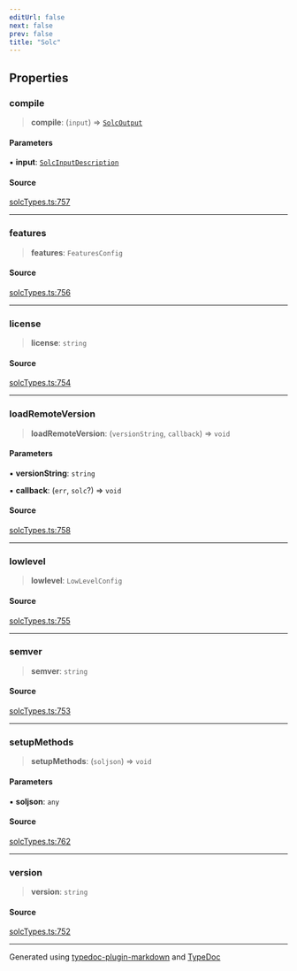 ```yaml
---
editUrl: false
next: false
prev: false
title: "Solc"
---
```


## Properties

### compile

> **compile**: (`input`) => [`SolcOutput`](/generated/tevm/solc/type-aliases/solcoutput/)

#### Parameters

▪ **input**: [`SolcInputDescription`](/generated/tevm/solc/type-aliases/solcinputdescription/)

#### Source

[solcTypes.ts:757](https://github.com/evmts/tevm-monorepo/blob/main/bundler/solc/src/solcTypes.ts#L757)

***

### features

> **features**: `FeaturesConfig`

#### Source

[solcTypes.ts:756](https://github.com/evmts/tevm-monorepo/blob/main/bundler/solc/src/solcTypes.ts#L756)

***

### license

> **license**: `string`

#### Source

[solcTypes.ts:754](https://github.com/evmts/tevm-monorepo/blob/main/bundler/solc/src/solcTypes.ts#L754)

***

### loadRemoteVersion

> **loadRemoteVersion**: (`versionString`, `callback`) => `void`

#### Parameters

▪ **versionString**: `string`

▪ **callback**: (`err`, `solc`?) => `void`

#### Source

[solcTypes.ts:758](https://github.com/evmts/tevm-monorepo/blob/main/bundler/solc/src/solcTypes.ts#L758)

***

### lowlevel

> **lowlevel**: `LowLevelConfig`

#### Source

[solcTypes.ts:755](https://github.com/evmts/tevm-monorepo/blob/main/bundler/solc/src/solcTypes.ts#L755)

***

### semver

> **semver**: `string`

#### Source

[solcTypes.ts:753](https://github.com/evmts/tevm-monorepo/blob/main/bundler/solc/src/solcTypes.ts#L753)

***

### setupMethods

> **setupMethods**: (`soljson`) => `void`

#### Parameters

▪ **soljson**: `any`

#### Source

[solcTypes.ts:762](https://github.com/evmts/tevm-monorepo/blob/main/bundler/solc/src/solcTypes.ts#L762)

***

### version

> **version**: `string`

#### Source

[solcTypes.ts:752](https://github.com/evmts/tevm-monorepo/blob/main/bundler/solc/src/solcTypes.ts#L752)

***
Generated using [typedoc-plugin-markdown](https://www.npmjs.com/package/typedoc-plugin-markdown) and [TypeDoc](https://typedoc.org/)
